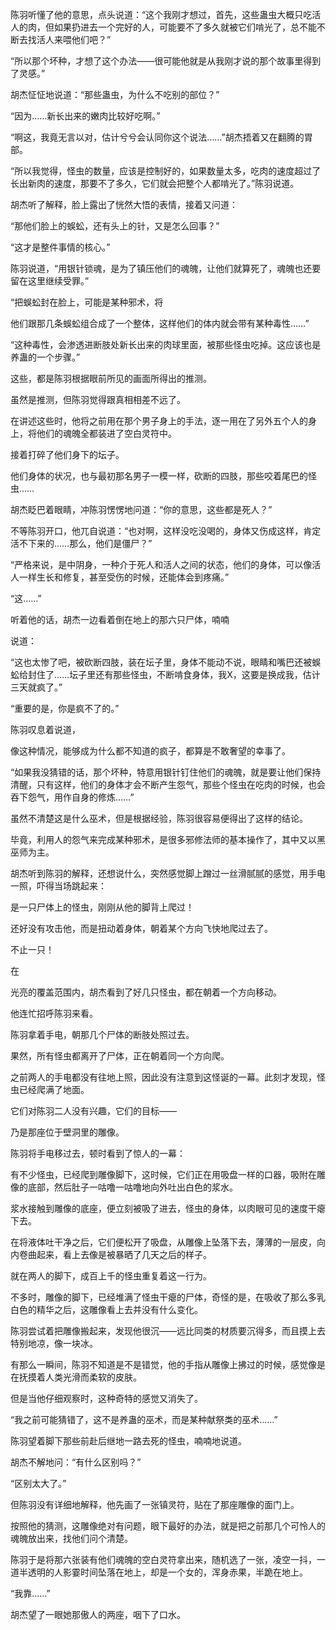 陈羽听懂了他的意思，点头说道：“这个我刚才想过，首先，这些蛊虫大概只吃活人的肉，但如果扔进去一个完好的人，可能要不了多久就被它们啃光了，总不能不断去找活人来喂他们吧？”

“所以那个坏种，才想了这个办法——很可能他就是从我刚才说的那个故事里得到了灵感。”

胡杰怔怔地说道：“那些蛊虫，为什么不吃别的部位？”

“因为……新长出来的嫩肉比较好吃啊。”

“啊这，我竟无言以对，估计兮兮会认同你这个说法……”胡杰捂着又在翻腾的胃部。

“所以我觉得，怪虫的数量，应该是控制好的，如果数量太多，吃肉的速度超过了长出新肉的速度，那要不了多久，它们就会把整个人都啃光了。”陈羽说道。

胡杰听了解释，脸上露出了恍然大悟的表情，接着又问道：

“那他们脸上的蜈蚣，还有头上的针，又是怎么回事？”

“这才是整件事情的核心。”

陈羽说道，“用银针锁魂，是为了镇压他们的魂魄，让他们就算死了，魂魄也还要留在这里继续受罪。”

“把蜈蚣封在脸上，可能是某种邪术，将

他们跟那几条蜈蚣组合成了一个整体，这样他们的体内就会带有某种毒性……”

“这种毒性，会渗透进断肢处新长出来的肉球里面，被那些怪虫吃掉。这应该也是养蛊的一个步骤。”

这些，都是陈羽根据眼前所见的画面所得出的推测。

虽然是推测，但陈羽觉得跟真相相差不远了。

在讲述这些时，他将之前用在那个男子身上的手法，逐一用在了另外五个人的身上，将他们的魂魄全都装进了空白灵符中。

接着打碎了他们身下的坛子。

他们身体的状况，也与最初那名男子一模一样，砍断的四肢，那些咬着尾巴的怪虫……

胡杰眨巴着眼睛，冲陈羽愣愣地问道：“你的意思，这些都是死人？”

不等陈羽开口，他兀自说道：“也对啊，这样没吃没喝的，身体又伤成这样，肯定活不下来的……那么，他们是僵尸？”

“严格来说，是中阴身，一种介于死人和活人之间的状态，他们的身体，可以像活人一样生长和修复，甚至受伤的时候，还能体会到疼痛。”

“这……”

听着他的话，胡杰一边看着倒在地上的那六只尸体，喃喃

说道：

“这也太惨了吧，被砍断四肢，装在坛子里，身体不能动不说，眼睛和嘴巴还被蜈蚣给封住了……坛子里还有那些怪虫，不断啃食身体，我X，这要是换成我，估计三天就疯了。”

“重要的是，你是疯不了的。”

陈羽叹息着说道，

像这种情况，能够成为什么都不知道的疯子，都算是不敢奢望的幸事了。

“如果我没猜错的话，那个坏种，特意用银针钉住他们的魂魄，就是要让他们保持清醒，只有这样，他们的身体才会不断产生怨气，那些个怪虫在吃肉的时候，也会吞下怨气，用作自身的修炼……”

虽然不清楚这是什么巫术，但是根据经验，陈羽很容易便得出了这样的结论。

毕竟，利用人的怨气来完成某种邪术，是很多邪修法师的基本操作了，其中又以黑巫师为主。

胡杰听到陈羽的解释，还想说什么，突然感觉脚上蹭过一丝滑腻腻的感觉，用手电一照，吓得当场跳起来：

是一只尸体上的怪虫，刚刚从他的脚背上爬过！

还好没有攻击他，而是扭动着身体，朝着某个方向飞快地爬过去了。

不止一只！

在

光亮的覆盖范围内，胡杰看到了好几只怪虫，都在朝着一个方向移动。

他连忙招呼陈羽来看。

陈羽拿着手电，朝那几个尸体的断肢处照过去。

果然，所有怪虫都离开了尸体，正在朝着同一个方向爬。

之前两人的手电都没有往地上照，因此没有注意到这怪诞的一幕。此刻才发现，怪虫已经爬满了地面。

它们对陈羽二人没有兴趣，它们的目标——

乃是那座位于壁洞里的雕像。

陈羽将手电移过去，顿时看到了惊人的一幕：

有不少怪虫，已经爬到雕像脚下，这时候，它们正在用吸盘一样的口器，吸附在雕像的底部，然后肚子一咕噜一咕噜地向外吐出白色的浆水。

浆水接触到雕像的底座，便立刻被吸了进去，怪虫的身体，以肉眼可见的速度干瘪下去。

在将液体吐干净之后，它们便松开了吸盘，从雕像上坠落下去，薄薄的一层皮，向内卷曲起来，看上去像是被暴晒了几天之后的样子。

就在两人的脚下，成百上千的怪虫重复着这一行为。

不多时，雕像的脚下，已经堆满了怪虫干瘪的尸体，奇怪的是，在吸收了那么多乳白色的精华之后，这雕像看上去并没有什么变化。

陈羽尝试着把雕像搬起来，发现他很沉——远比同类的材质要沉得多，而且摸上去特别地凉，像一块冰。

有那么一瞬间，陈羽不知道是不是错觉，他的手指从雕像上拂过的时候，感觉像是在抚摸着人类光滑而柔软的皮肤。

但是当他仔细观察时，这种奇特的感觉又消失了。

“我之前可能猜错了，这不是养蛊的巫术，而是某种献祭类的巫术……”

陈羽望着脚下那些前赴后继地一路去死的怪虫，喃喃地说道。

胡杰不解地问：“有什么区别吗？”

“区别太大了。”

但陈羽没有详细地解释，他先画了一张镇灵符，贴在了那座雕像的面门上。

按照他的猜测，这雕像绝对有问题，眼下最好的办法，就是把之前那几个可怜人的魂魄放出来，找他们问个清楚。

陈羽于是将那六张装有他们魂魄的空白灵符拿出来，随机选了一张，凌空一抖，一道半透明的人影霎时间坠落在地上，却是一个女的，浑身赤果，半跪在地上。

“我靠……”

胡杰望了一眼她那傲人的两座，咽下了口水。
